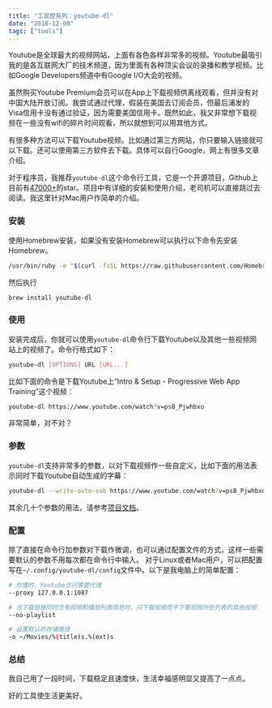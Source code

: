 ```yaml
---
title: "工具控系列：youtube-dl"
date: "2018-12-09"
tags: ["tools"]
---
```


Youtube是全球最大的视频网站，上面有各色各样非常多的视频。Youtube最吸引我的是各互联网大厂的技术频道，因为里面有各种顶尖会议的录播和教学视频。比如Google Developers频道中有Google I/O大会的视频。

虽然购买Youtube Premium会员可以在App上下载视频供离线观看，但并没有对中国大陆开放订阅。我尝试通过代理，假装在美国去订阅会员，但最后浦发的Visa信用卡没有通过验证，因为需要美国信用卡。既然如此，我又非常想下载视频在一些没有wifi的碎片时间观看，所以就想到可以用其他方式。

有很多种方法可以下载Youtube视频。比如通过第三方网站，你只要输入链接就可以下载。还可以使用第三方软件去下载。具体可以自行Google，网上有很多文章介绍。

对于程序员，我推荐`youtube-dl`这个命令行工具，它是一个开源项目，Github上目前有[47000+](https://github.com/rg3/youtube-dl)的star。项目中有详细的安装和使用介绍，老司机可以直接跳过去阅读。我这里针对Mac用户作简单的介绍。

### 安装

使用Homebrew安装，如果没有安装Homebrew可以执行以下命令先安装Homebrew。

```bash
/usr/bin/ruby -e "$(curl -fsSL https://raw.githubusercontent.com/Homebrew/install/master/install)"
```

然后执行

```bash
brew install youtube-dl
```

### 使用

安装完成后，你就可以使用`youtube-dl`命令行下载Youtube以及其他一些视频网站上的视频了。命令行格式如下：

```bash
youtube-dl [OPTIONS] URL [URL...]
```

比如下面的命令是下载Youtube上“Intro & Setup - Progressive Web App Training”这个视频：

```bash
youtube-dl https://www.youtube.com/watch?v=psB_Pjwhbxo
```

非常简单，对不对？

### 参数

`youtube-dl`支持非常多的参数，以对下载视频作一些自定义，比如下面的用法表示同时下载Youtube自动生成的字幕：

```bash
youtube-dl --write-auto-sub https://www.youtube.com/watch?v=psB_Pjwhbxo
```

其余几十个参数的用法，请参考[项目文档](https://github.com/rg3/youtube-dl)。

### 配置

除了直接在命令行加参数对下载作微调，也可以通过配置文件的方式，这样一些需要默认的参数不用每次都在命令行中输入。
对于Linux或者Mac用户，可以把配置写在`~/.config/youtube-dl/config`文件中。以下是我电脑上的简单配置：

```bash
# 你懂的，Youtube访问需要代理
--proxy 127.0.0.1:1087 

# 当下载链接同时含有视频和播放列表信息时，只下载视频而不下载视频所在列表的其他视频
--no-playlist

# 设置默认的存储路径
-o ~/Movies/%(title)s.%(ext)s
```

### 总结

我自己用了一段时间，下载稳定且速度快，生活幸福感明显又提高了一点点。

好的工具使生活更美好。



